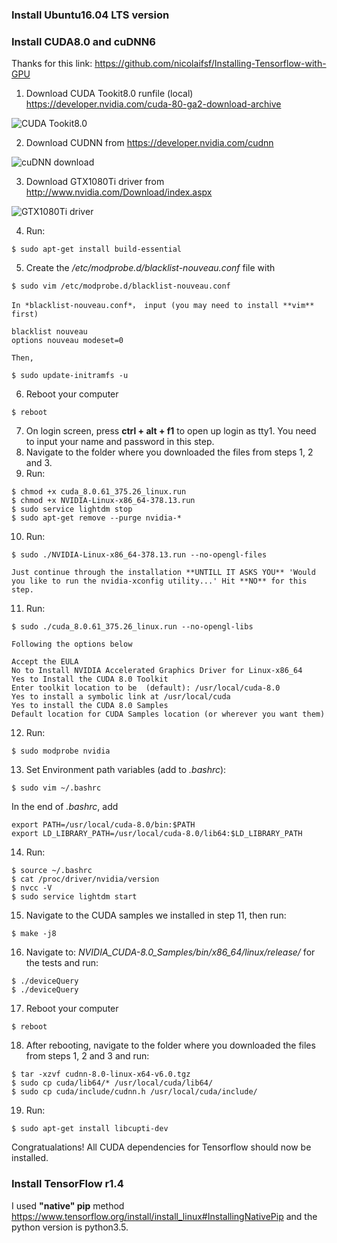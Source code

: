 ### Install Ubuntu16.04 LTS version ###
### Install CUDA8.0 and cuDNN6 ###
Thanks for this link: https://github.com/nicolaifsf/Installing-Tensorflow-with-GPU

1. Download CUDA Tookit8.0 runfile (local) https://developer.nvidia.com/cuda-80-ga2-download-archive

![CUDA Tookit8.0](http://upload-images.jianshu.io/upload_images/1868025-7e0b84a51c2efae9.PNG?imageMogr2/auto-orient/strip%7CimageView2/2/w/480)

2. Download CUDNN from https://developer.nvidia.com/cudnn

![cuDNN download](http://upload-images.jianshu.io/upload_images/1868025-6a41218b9534589c.PNG?imageMogr2/auto-orient/strip%7CimageView2/2/w/480)


3. Download GTX1080Ti driver from http://www.nvidia.com/Download/index.aspx

![GTX1080Ti driver](http://upload-images.jianshu.io/upload_images/1868025-6589de52abd79623.PNG?imageMogr2/auto-orient/strip%7CimageView2/2/w/480)

4. Run: 
```
$ sudo apt-get install build-essential
```
5. Create the */etc/modprobe.d/blacklist-nouveau.conf* file with 
```
$ sudo vim /etc/modprobe.d/blacklist-nouveau.conf
```
    In *blacklist-nouveau.conf*， input (you may need to install **vim** first)
```
blacklist nouveau
options nouveau modeset=0
```
    Then,
```
$ sudo update-initramfs -u
```
6. Reboot your computer
```
$ reboot
```
7. On login screen, press **ctrl + alt + f1** to open up login as tty1. You need to input your name and password in this step.
8. Navigate to the folder where you downloaded the files from steps 1, 2 and 3. 
9. Run:
```
$ chmod +x cuda_8.0.61_375.26_linux.run
$ chmod +x NVIDIA-Linux-x86_64-378.13.run
$ sudo service lightdm stop
$ sudo apt-get remove --purge nvidia-*
```
10. Run:
```
$ sudo ./NVIDIA-Linux-x86_64-378.13.run --no-opengl-files
```
    Just continue through the installation **UNTILL IT ASKS YOU** 'Would you like to run the nvidia-xconfig utility...' Hit **NO** for this step.
11. Run:
```
$ sudo ./cuda_8.0.61_375.26_linux.run --no-opengl-libs
```
    Following the options below
```
Accept the EULA
No to Install NVIDIA Accelerated Graphics Driver for Linux-x86_64
Yes to Install the CUDA 8.0 Toolkit
Enter toolkit location to be  (default): /usr/local/cuda-8.0
Yes to install a symbolic link at /usr/local/cuda
Yes to install the CUDA 8.0 Samples
Default location for CUDA Samples location (or wherever you want them)
```
12. Run:
```
$ sudo modprobe nvidia
```
13. Set Environment path variables (add to *.bashrc*):
```
$ sudo vim ~/.bashrc
```
In the end of *.bashrc*, add
```
export PATH=/usr/local/cuda-8.0/bin:$PATH
export LD_LIBRARY_PATH=/usr/local/cuda-8.0/lib64:$LD_LIBRARY_PATH
```
14. Run:
```
$ source ~/.bashrc
$ cat /proc/driver/nvidia/version
$ nvcc -V
$ sudo service lightdm start
```
15. Navigate to the CUDA samples we installed in step 11, then run: 
```
$ make -j8
```
16. Navigate to: *NVIDIA_CUDA-8.0_Samples/bin/x86_64/linux/release/* for the tests and run:
```
$ ./deviceQuery
$ ./deviceQuery
```
17. Reboot your computer
```
$ reboot
```
18. After rebooting, navigate to the folder where you downloaded the files from steps 1, 2 and 3 and run:
```
$ tar -xzvf cudnn-8.0-linux-x64-v6.0.tgz
$ sudo cp cuda/lib64/* /usr/local/cuda/lib64/
$ sudo cp cuda/include/cudnn.h /usr/local/cuda/include/
```
19. Run:
```
$ sudo apt-get install libcupti-dev
```
Congratualations! All CUDA dependencies for Tensorflow should now be installed.
### Install TensorFlow r1.4 ###
I used **"native" pip** method https://www.tensorflow.org/install/install_linux#InstallingNativePip and the python version is python3.5.

